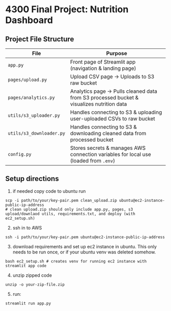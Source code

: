 # 4300 Final Project: Nutrition Dashboard

## Project File Structure

| File | Purpose |
|------|---------|
|`app.py`|Front page of Streamlit app (navigation & landing page)|
|`pages/upload.py`|Upload CSV page → Uploads to S3 raw bucket|
|`pages/analytics.py`|Analytics page → Pulls cleaned data from S3 processed bucket & visualizes nutrition data|
|`utils/s3_uploader.py`|Handles connecting to S3 & uploading user-uploaded CSVs to raw bucket|
|`utils/s3_downloader.py`|Handles connecting to S3 & downloading cleaned data from processed bucket|
|`config.py`|Stores secrets & manages AWS connection variables for local use (loaded from `.env`)|


## Setup directions
1. if needed copy code to ubuntu run
```
scp -i path/to/your/key-pair.pem clean_upload.zip ubuntu@ec2-instance-public-ip-address
# clean upload.zip should only include app.py, pages, s3 upload/downlaod utils, requirements.txt, and deploy (with ec2_setup.sh)

```

2.  ssh in to AWS 
```
ssh -i path/to/your/key-pair.pem ubuntu@ec2-instance-public-ip-address
```
3. download requirements and set up ec2 instance in ubuntu. This only needs to be run once, or if your ubuntu venv was deleted somehow. 

```
bash ec2_setup.sh # creates venv for running ec2 instance with streamlit app code
```
4. unzip zipped code 

```
unzip -o your-zip-file.zip
```
5. run: 

```
streamlit run app.py
```
